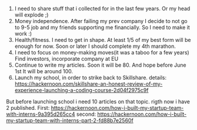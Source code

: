 1) I need to share stuff that i collected for in the last few years. Or my head will explode ;)
2) Money independence. After failing my prev company I decide to not go to 9-5 job and my friends supporting me financially. So I need to make it work :)
3) Health/fitness. I need to get in shape. At least 1/5 of my best form will be enough for now. Soon or later I should complete my 4th marathon.
4) I need to focus on money-making moves(it was a taboo for a few years) Find investors, incorporate company at EU
5) Continue to write my articles. Soon it will be 80. And hope before June 1st It will be around 100.
6) Launch my school, in order to strike back to Skillshare. details: https://hackernoon.com/skillshare-an-honest-review-of-my-experience-launching-a-coding-course-2d04f2975c9f

But before launching school i need 10 articles on that topic.
rigth now i have 2 published. First: https://hackernoon.com/how-i-built-my-startup-team-with-interns-9a395d265cc4 second: https://hackernoon.com/how-i-built-my-startup-team-with-interns-part-2-fd88b7e2560f
